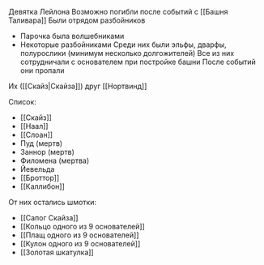 Девятка Лейлона
Возможно погибли после событий с [[Башня Таливара]]
Были отрядом разбойников
- Парочка была волшебниками
- Некоторые разбойниками
Среди них были эльфы, дварфы, полурослики (минимум несколько долгожителей)
Все из них сотрудничали с основателем при постройке башни
После событий они пропали

Их ([[Скайз|Скайза]]) друг [[Нортвинд]]

Список:
- [[Скайз]]
- [[Наал]]
- [[Слоан]]
- Пуд (мертв)
- Заннор (мертв)
- Филомена (мертва)
- Йевельда
- [[Броттор]]
- [[Каллибон]] 

От них остались шмотки:
- [[Сапог Скайза]]
- [[Кольцо одного из 9 основателей]]
- [[Плащ одного из 9 основателей]]
- [[Кулон одного из 9 основателей]]
- [[Золотая шкатулка]]